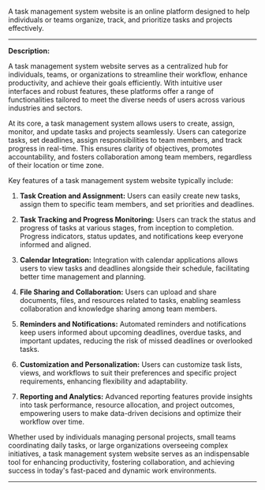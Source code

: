 A task management system website is an online platform designed to help individuals or teams organize, track, and prioritize tasks and projects effectively.

---

**Description:**

A task management system website serves as a centralized hub for individuals, teams, or organizations to streamline their workflow, 
enhance productivity, and achieve their goals efficiently. With intuitive user interfaces and robust features, these platforms offer a
range of functionalities tailored to meet the diverse needs of users across various industries and sectors.

At its core, a task management system allows users to create, assign, monitor, and update tasks and projects seamlessly. Users can categorize tasks,
set deadlines, assign responsibilities to team members, and track progress in real-time. This ensures clarity of objectives, promotes accountability,
and fosters collaboration among team members, regardless of their location or time zone.

Key features of a task management system website typically include:

1. **Task Creation and Assignment:** Users can easily create new tasks, assign them to specific team members, and set priorities and deadlines.

2. **Task Tracking and Progress Monitoring:** Users can track the status and progress of tasks at various stages, from inception to completion. Progress indicators, status updates, and notifications keep everyone informed and aligned.

3. **Calendar Integration:** Integration with calendar applications allows users to view tasks and deadlines alongside their schedule, facilitating better time management and planning.

4. **File Sharing and Collaboration:** Users can upload and share documents, files, and resources related to tasks, enabling seamless collaboration and knowledge sharing among team members.

5. **Reminders and Notifications:** Automated reminders and notifications keep users informed about upcoming deadlines, overdue tasks, and important updates, reducing the risk of missed deadlines or overlooked tasks.

6. **Customization and Personalization:** Users can customize task lists, views, and workflows to suit their preferences and specific project requirements, enhancing flexibility and adaptability.

7. **Reporting and Analytics:** Advanced reporting features provide insights into task performance, resource allocation, and project outcomes, empowering users to make data-driven decisions and optimize their workflow over time.

Whether used by individuals managing personal projects, small teams coordinating daily tasks, or large organizations overseeing complex initiatives, a task management system website serves as an indispensable tool for enhancing productivity, fostering collaboration, and achieving success in today's fast-paced and dynamic work environments. 

--- 

